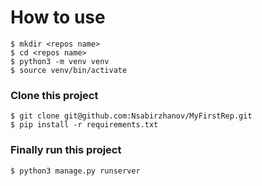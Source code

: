 # How to use
````
$ mkdir <repos name>
$ cd <repos name>
$ python3 -m venv venv
$ source venv/bin/activate
````

### Clone this project

````
$ git clone git@github.com:Nsabirzhanov/MyFirstRep.git
$ pip install -r requirements.txt
````

### Finally run this project
````
$ python3 manage.py runserver
````
